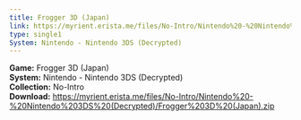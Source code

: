 ```yaml
---
title: Frogger 3D (Japan)
link: https://myrient.erista.me/files/No-Intro/Nintendo%20-%20Nintendo%203DS%20(Decrypted)/Frogger%203D%20(Japan).zip
type: single1
System: Nintendo - Nintendo 3DS (Decrypted)
---
```

<b>Game:</b> Frogger 3D (Japan)<br>
<b>System:</b> Nintendo - Nintendo 3DS (Decrypted)<br>
<b>Collection:</b> No-Intro<br>
<b>Download:</b> https://myrient.erista.me/files/No-Intro/Nintendo%20-%20Nintendo%203DS%20(Decrypted)/Frogger%203D%20(Japan).zip